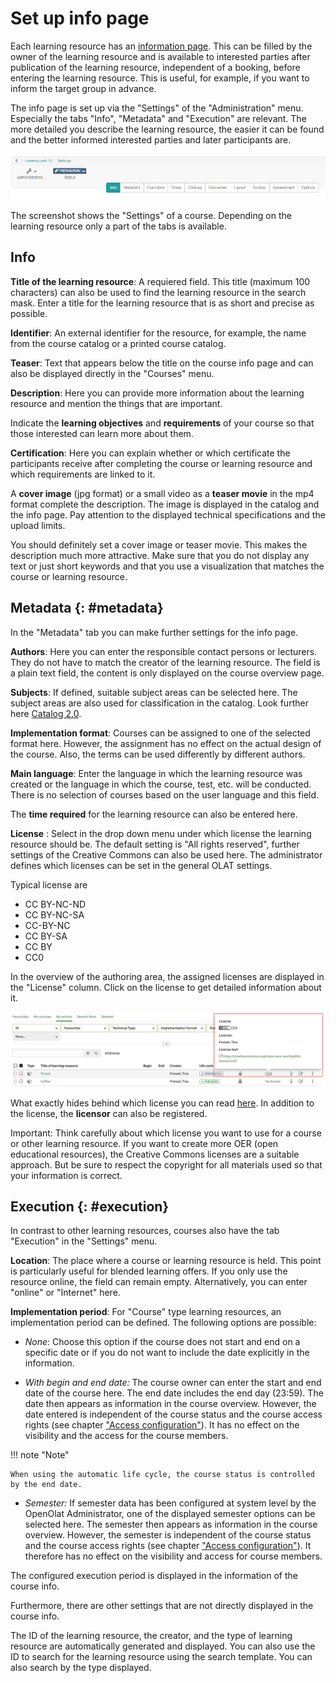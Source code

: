# Set up info page

Each learning resource has an [information page](../learningresources/Info_page.md). This can be
filled by the owner of the learning resource and is available to interested
parties after publication of the learning resource, independent of a booking,
before entering the learning resource. This is useful, for example, if you
want to inform the target group in advance.

The info page is set up via the "Settings" of the "Administration" menu. Especially the tabs "Info", "Metadata" and "Execution" are relevant. The more detailed you describe the learning resource, the easier it can be found and the better informed interested parties and later participants are.

![](assets/settings15.png)

The screenshot shows the "Settings" of a course. Depending on the learning
resource only a part of the tabs is available.

## Info

**Title of the learning resource**:  A requiered field. This title (maximum
100 characters) can also be used to find the learning resource in the search
mask. Enter a title for the learning resource that is as short and precise as
possible.

 **Identifier**: An external identifier for the resource, for example, the
name from the course catalog or a printed course catalog.

**Teaser**: Text that appears below the title on the course info page and can also be displayed directly in the "Courses" menu.

 **Description**:  Here you can provide more information about the learning
resource and mention the things that are important.

Indicate the  **learning objectives**  and  **requirements**  of your course
so that those interested can learn more about them.

 **Certification**: Here you can explain whether or which certificate the
participants receive after completing the course or learning resource and
which requirements are linked to it.

A  **cover image**  (jpg format) or a small video as a **teaser movie** in the mp4
format complete the description. The image is displayed in the catalog and
the info page. Pay attention to the displayed technical specifications and the
upload limits.

You should definitely set a cover image or teaser movie. This makes the
description much more attractive. Make sure that you do not display any text
or just short keywords and that you use a visualization that matches the
course or learning resource.

## Metadata {: #metadata}

In the "Metadata" tab you can make further settings for the info page.

 **Authors**:  Here you can enter the responsible contact persons or
lecturers. They do not have to match the creator of the learning resource. The
field is a plain text field, the content is only displayed on the course
overview page.  

 **Subjects**: If defined, suitable subject areas can be selected here. The subject areas are also used for classification in the catalog. Look further here [Catalog 2.0](../area_modules/catalog2.0.md).

 **Implementation format**: Courses can be assigned to one of the selected
format here. However, the assignment has no effect on the actual design of
the course. Also, the terms can be used differently by different authors. 

 **Main language**: Enter the language in which the learning resource was
created or the language in which the course, test, etc. will be conducted.
There is no selection of courses based on the user language and this field.

The **time required** for the learning resource can also be entered here.

 **License** : Select in the drop down menu under which license the learning resource should be. The
default setting is "All rights reserved", further settings of the Creative
Commons can also be used here. The administrator defines which licenses can be
set in the general OLAT settings.

Typical license are

  * CC BY-NC-ND
  * CC BY-NC-SA
  * CC-BY-NC
  * CC BY-SA
  * CC BY
  * CC0

In the overview of the authoring area, the assigned licenses are displayed in the "License" column. Click on the license to get detailed information about it.

![Licenses in the author area](assets/Autorenbereich_Lizenz_en.png)

What exactly hides behind which license you can read [here](https://creativecommons.org/licenses/). In addition to the license, the  **licensor**  can also be registered.

Important: Think carefully about which license you want to use for a course or
other learning resource. If you want to create more OER (open educational
resources), the Creative Commons licenses are a suitable approach. But be sure
to respect the copyright for all materials used so that your information is
correct.

## Execution  {: #execution}

In contrast to other learning resources, courses also have the tab "Execution"
in the "Settings" menu.

 **Location**: The place where a course or learning resource is held. This
point is particularly useful for blended learning offers. If you only use the
resource online, the field can remain empty. Alternatively, you can enter
"online" or "Internet" here.

 **Implementation period**: For "Course" type learning resources, an
implementation period can be defined. The following options are possible:

  *  _None_:  Choose this option if the course does not start and end on a specific date or if you do not want to include the date explicitly in the information.

  *  _With begin and end date:_  The course owner can enter the start and end date of the course here. The end date includes the end day (23:59). The date then appears as information in the course overview. However, the date entered is independent of the course status and the course access rights (see chapter ["Access configuration"](../learningresources/Access_configuration.md)). It has no effect on the visibility and the access for the course members.

!!! note "Note"

    When using the automatic life cycle, the course status is controlled by the end date.

  *  _Semester:_  If semester data has been configured at system level by the OpenOlat Administrator, one of the displayed semester options can be selected here. The semester then appears as information in the course overview. However, the semester is independent of the course status and the course access rights (see chapter ["Access configuration"](../learningresources/Access_configuration.md)). It therefore has no effect on the visibility and access for course members.

The configured execution period is displayed in the information of the course info.

Furthermore, there are other settings that are not directly displayed in the
course info.

The ID of the learning resource, the creator, and the type of learning
resource are automatically generated and displayed. You can also use the ID to
search for the learning resource using the search template. You can also
search by the type displayed.

